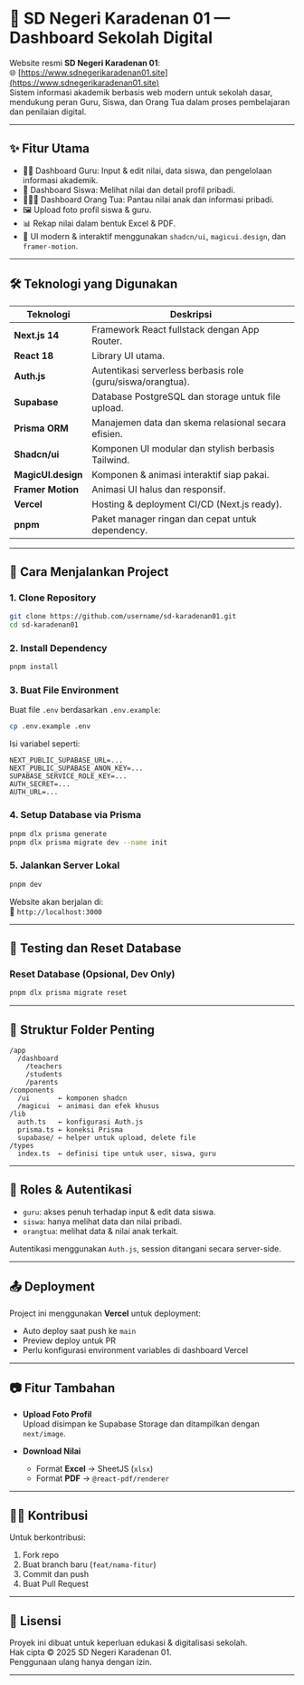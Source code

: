 # 📘 SD Negeri Karadenan 01 — Dashboard Sekolah Digital

Website resmi **SD Negeri Karadenan 01**:  
🌐 [https://www.sdnegerikaradenan01.site](https://www.sdnegerikaradenan01.site)  
Sistem informasi akademik berbasis web modern untuk sekolah dasar, mendukung peran Guru, Siswa, dan Orang Tua dalam proses pembelajaran dan penilaian digital.

---

## ✨ Fitur Utama

- 🧑‍🏫 Dashboard Guru: Input & edit nilai, data siswa, dan pengelolaan informasi akademik.
- 🧒 Dashboard Siswa: Melihat nilai dan detail profil pribadi.
- 👨‍👩‍👧 Dashboard Orang Tua: Pantau nilai anak dan informasi pribadi.
- 🖼️ Upload foto profil siswa & guru.
- 📊 Rekap nilai dalam bentuk Excel & PDF.
- 🎨 UI modern & interaktif menggunakan `shadcn/ui`, `magicui.design`, dan `framer-motion`.

---

## 🛠️ Teknologi yang Digunakan

| Teknologi          | Deskripsi                                                   |
| ------------------ | ----------------------------------------------------------- |
| **Next.js 14**     | Framework React fullstack dengan App Router.                |
| **React 18**       | Library UI utama.                                           |
| **Auth.js**        | Autentikasi serverless berbasis role (guru/siswa/orangtua). |
| **Supabase**       | Database PostgreSQL dan storage untuk file upload.          |
| **Prisma ORM**     | Manajemen data dan skema relasional secara efisien.         |
| **Shadcn/ui**      | Komponen UI modular dan stylish berbasis Tailwind.          |
| **MagicUI.design** | Komponen & animasi interaktif siap pakai.                   |
| **Framer Motion**  | Animasi UI halus dan responsif.                             |
| **Vercel**         | Hosting & deployment CI/CD (Next.js ready).                 |
| **pnpm**           | Paket manager ringan dan cepat untuk dependency.            |

---

## 🚀 Cara Menjalankan Project

### 1. Clone Repository

```bash
git clone https://github.com/username/sd-karadenan01.git
cd sd-karadenan01
```

### 2. Install Dependency

```bash
pnpm install
```

### 3. Buat File Environment

Buat file `.env` berdasarkan `.env.example`:

```bash
cp .env.example .env
```

Isi variabel seperti:

```env
NEXT_PUBLIC_SUPABASE_URL=...
NEXT_PUBLIC_SUPABASE_ANON_KEY=...
SUPABASE_SERVICE_ROLE_KEY=...
AUTH_SECRET=...
AUTH_URL=...
```

### 4. Setup Database via Prisma

```bash
pnpm dlx prisma generate
pnpm dlx prisma migrate dev --name init
```

### 5. Jalankan Server Lokal

```bash
pnpm dev
```

Website akan berjalan di:  
🔗 `http://localhost:3000`

---

## 🧪 Testing dan Reset Database

### Reset Database (Opsional, Dev Only)

```bash
pnpm dlx prisma migrate reset
```

---

## 🧩 Struktur Folder Penting

```
/app
  /dashboard
    /teachers
    /students
    /parents
/components
  /ui       ← komponen shadcn
  /magicui  ← animasi dan efek khusus
/lib
  auth.ts   ← konfigurasi Auth.js
  prisma.ts ← koneksi Prisma
  supabase/ ← helper untuk upload, delete file
/types
  index.ts  ← definisi tipe untuk user, siswa, guru
```

---

## 🔐 Roles & Autentikasi

- `guru`: akses penuh terhadap input & edit data siswa.
- `siswa`: hanya melihat data dan nilai pribadi.
- `orangtua`: melihat data & nilai anak terkait.

Autentikasi menggunakan `Auth.js`, session ditangani secara server-side.

---

## 📤 Deployment

Project ini menggunakan **Vercel** untuk deployment:

- Auto deploy saat push ke `main`
- Preview deploy untuk PR
- Perlu konfigurasi environment variables di dashboard Vercel

---

## 📷 Fitur Tambahan

- **Upload Foto Profil**  
  Upload disimpan ke Supabase Storage dan ditampilkan dengan `next/image`.

- **Download Nilai**
  - Format **Excel** → SheetJS (`xlsx`)
  - Format **PDF** → `@react-pdf/renderer`

---

## 👨‍💻 Kontribusi

Untuk berkontribusi:

1. Fork repo
2. Buat branch baru (`feat/nama-fitur`)
3. Commit dan push
4. Buat Pull Request

---

## 📄 Lisensi

Proyek ini dibuat untuk keperluan edukasi & digitalisasi sekolah.  
Hak cipta © 2025 SD Negeri Karadenan 01.  
Penggunaan ulang hanya dengan izin.

---
